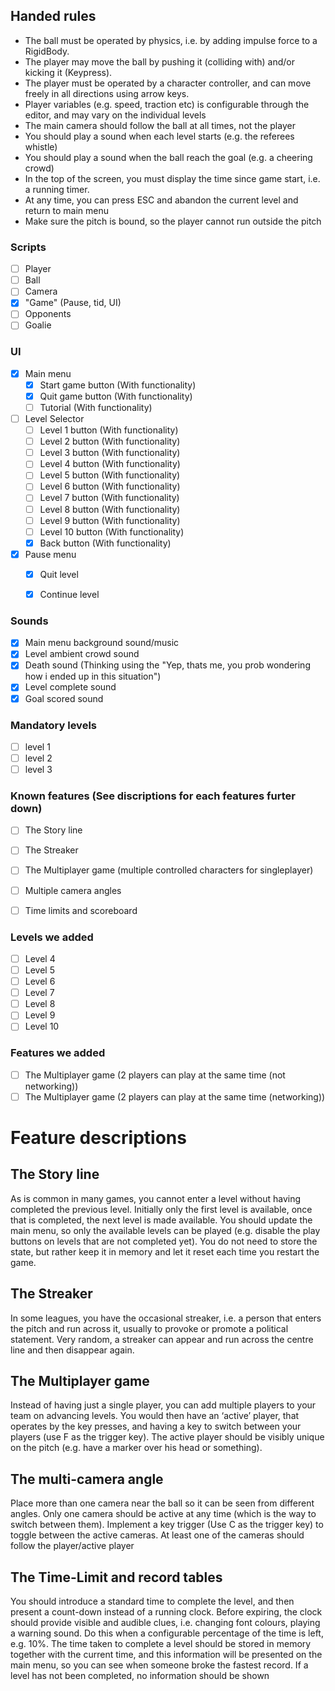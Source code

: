 ## Handed rules
- The ball must be operated by physics, i.e. by adding impulse force to a RigidBody.
- The player may move the ball by pushing it (colliding with) and/or kicking it (Keypress).
- The player must be operated by a character controller, and can move freely in all directions using arrow keys.
- Player variables (e.g. speed, traction etc) is configurable through the editor, and may vary on the individual levels
- The main camera should follow the ball at all times, not the player
- You should play a sound when each level starts (e.g. the referees whistle)
- You should play a sound when the ball reach the goal (e.g. a cheering crowd)
- In the top of the screen, you must display the time since game start, i.e. a running timer.
- At any time, you can press ESC and abandon the current level and return to main menu
- Make sure the pitch is bound, so the player cannot run outside the pitch

### Scripts
- [ ] Player
- [ ] Ball
- [ ] Camera
- [X] "Game" (Pause, tid, UI)
- [ ] Opponents
- [ ] Goalie

### UI
- [X] Main menu
    - [X] Start game button (With functionality)
    - [X] Quit game button (With functionality)
    - [ ] Tutorial (With functionality)
- [ ] Level Selector
    - [ ] Level 1 button (With functionality)
    - [ ] Level 2 button (With functionality)
    - [ ] Level 3 button (With functionality)
    - [ ] Level 4 button (With functionality)
    - [ ] Level 5 button (With functionality)
    - [ ] Level 6 button (With functionality)
    - [ ] Level 7 button (With functionality)
    - [ ] Level 8 button (With functionality)
    - [ ] Level 9 button (With functionality)
    - [ ] Level 10 button (With functionality)
    - [X] Back button (With functionality)
- [X] Pause menu
    - [X] Quit level
    - [X] Continue level


### Sounds
- [X] Main menu background sound/music
- [X] Level ambient crowd sound
- [X] Death sound (Thinking using the "Yep, thats me, you prob wondering how i ended up in this situation")
- [X] Level complete sound
- [X] Goal scored sound

### Mandatory levels
- [ ] level 1
- [ ] level 2
- [ ] level 3

### Known features (See discriptions for each features furter down)

- [ ] The Story line
- [ ] The Streaker
- [ ] The Multiplayer game (multiple controlled characters for singleplayer)
- [ ] Multiple camera angles
- [ ] Time limits and scoreboard


### Levels we added
- [ ] Level 4
- [ ] Level 5
- [ ] Level 6
- [ ] Level 7
- [ ] Level 8
- [ ] Level 9
- [ ] Level 10

### Features we added
- [ ] The Multiplayer game (2 players can play at the same time (not networking))
- [ ] The Multiplayer game (2 players can play at the same time (networking))

# Feature descriptions
## The Story line
As is common in many games, you cannot enter a level without having completed the previous level. Initially only the first level is available, once that is completed, the next level is made available. You should update the main menu, so only the available levels can be played (e.g. disable the play buttons on levels that are not completed yet). You do not need to store the state, but rather keep it in memory and let it reset each time you restart the game.

## The Streaker
In some leagues, you have the occasional streaker, i.e. a person that enters the pitch and run across it, usually to provoke or promote a political statement. Very random, a streaker can appear and run across the centre line and then disappear again.

## The Multiplayer game
Instead of having just a single player, you can add multiple players to your team on advancing levels. You would then have an ‘active’ player, that operates by the key presses, and having a key to switch between your players (use F as the trigger key). The active player should be visibly unique on the pitch (e.g. have a marker over his head or something). 

## The multi-camera angle

Place more than one camera near the ball so it can be seen from different angles. Only one camera should be active at any time (which is the way to switch between them). Implement a key trigger (Use C as the trigger key) to toggle between the active cameras. At least one of the cameras should follow the player/active player

## The Time-Limit and record tables
You should introduce a standard time to complete the level, and then present a count-down instead of a running clock. Before expiring, the clock should provide visible and audible clues, i.e. changing font colours, playing a warning sound. Do this when a configurable percentage of the time is left, e.g. 10%. The time taken to complete a level should be stored in memory together with the current time, and this information will be presented on the main menu, so you can see when someone broke the fastest record. If a level has not been completed, no information should be shown

